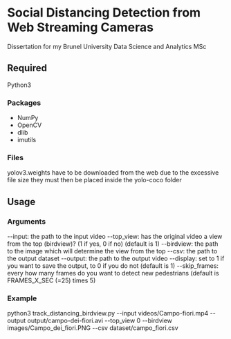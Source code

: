 # Social Distancing Detection from Web Streaming Cameras
Dissertation for my Brunel University Data Science and Analytics MSc

## Required

Python3

### Packages
- NumPy
- OpenCV
- dlib
- imutils

### Files
yolov3.weights have to be downloaded from the web due to the excessive file size
they must then be placed inside the yolo-coco folder

## Usage

### Arguments
--input: the path to the input video
--top_view: has the original video a view from the top (birdview)? (1 if yes, 0 if no) (default is 1)
--birdview: the path to the image which will determine the view from the top
--csv: the path to the output dataset
--output: the path to the output video
--display: set to 1 if you want to save the output, to 0 if you do not (default is 1)
--skip_frames: every how many frames do you want to detect new pedestrians (default is FRAMES_X_SEC (=25) times 5)
### Example
python3 track_distancing_birdview.py --input videos/Campo-fiori.mp4 --output output/campo-dei-fiori.avi --top_view 0 --birdview images/Campo_dei_fiori.PNG --csv dataset/campo_fiori.csv
